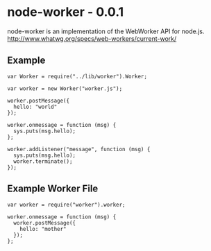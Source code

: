 # node-worker - 0.0.1

node-worker is an implementation of the WebWorker API for node.js.
http://www.whatwg.org/specs/web-workers/current-work/

## Example

    var Worker = require("../lib/worker").Worker;

    var worker = new Worker("worker.js");

    worker.postMessage({
      hello: "world"
    });

    worker.onmessage = function (msg) {
      sys.puts(msg.hello);
    };

    worker.addListener("message", function (msg) {
      sys.puts(msg.hello);
      worker.terminate();
    });

## Example Worker File

    var worker = require("worker").worker;

    worker.onmessage = function (msg) {
      worker.postMessage({
        hello: "mother"
      });
    };

  



